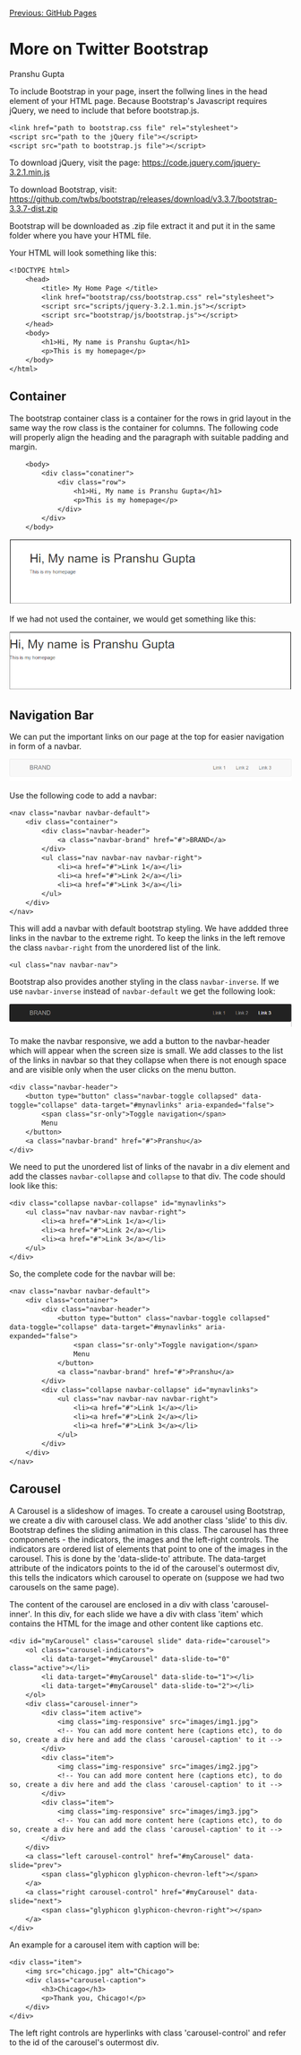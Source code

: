 [Previous: GitHub Pages](GitHub_Pages.md)

# More on Twitter Bootstrap
Pranshu Gupta

To include Bootstrap in your page, insert the follwing lines in the head element of your HTML page. Because Bootstrap's Javascript requires jQuery, we need to include that before bootstrap.js.

    <link href="path to bootstrap.css file" rel="stylesheet">
    <script src="path to the jQuery file"></script>
    <script src="path to bootstrap.js file"></script>

To download jQuery, visit the page: https://code.jquery.com/jquery-3.2.1.min.js

To download Bootstrap, visit: https://github.com/twbs/bootstrap/releases/download/v3.3.7/bootstrap-3.3.7-dist.zip

Bootstrap will be downloaded as .zip file extract it and put it in the same folder where you have your HTML file.

Your HTML will look something like this:

    <!DOCTYPE html>
        <head>
            <title> My Home Page </title>
            <link href="bootstrap/css/bootstrap.css" rel="stylesheet">
            <script src="scripts/jquery-3.2.1.min.js"></script>
            <script src="bootstrap/js/bootstrap.js"></script>
        </head>
        <body>
            <h1>Hi, My name is Pranshu Gupta</h1>
            <p>This is my homepage</p>
        </body>
    </html>

## Container
The bootstrap container class is a container for the rows in grid layout in the same way the row class is the container for columns. The following code will properly align the heading and the paragraph with suitable padding and margin.

        <body>
            <div class="conatiner">
                <div class="row">
                    <h1>Hi, My name is Pranshu Gupta</h1>
                    <p>This is my homepage</p>
                </div>
            </div>
        </body>

![with container](images/container.png)

If we had not used the container, we would get something like this:

![without container](images/nocontainer.png)

## Navigation Bar
We can put the important links on our page at the top for easier navigation in form of a navbar. 

![navbar](images/navbar.png)

Use the following code to add a navbar:

    <nav class="navbar navbar-default">
        <div class="container">
            <div class="navbar-header">
                <a class="navbar-brand" href="#">BRAND</a>
            </div>
            <ul class="nav navbar-nav navbar-right">
                <li><a href="#">Link 1</a></li>
                <li><a href="#">Link 2</a></li>
                <li><a href="#">Link 3</a></li>
            </ul>
        </div>
    </nav>

This will add a navbar with default bootstrap styling. We have addded three links in the navbar to the extreme right. To keep the links in the left remove the class `navbar-right` from the unordered list of the link.

    <ul class="nav navbar-nav">

Bootstrap also provides another styling in the class `navbar-inverse`. If we use `navbar-inverse` instead of `navbar-default` we get the following look:

![inversenavbar](images/inversenavbar.png)

To make the navbar responsive, we add a button to the navbar-header which will appear when the screen size is small. We add classes to the list of the links in navbar so that they collapse when there is not enough space and are visible only when the user clicks on the menu button.

    <div class="navbar-header">
        <button type="button" class="navbar-toggle collapsed" data-toggle="collapse" data-target="#mynavlinks" aria-expanded="false">
            <span class="sr-only">Toggle navigation</span>
            Menu
        </button>
        <a class="navbar-brand" href="#">Pranshu</a>
    </div>

We need to put the unordered list of links of the navabr in a div element and add the classes `navbar-collapse` and `collapse` to that div. The code should look like this:

    <div class="collapse navbar-collapse" id="mynavlinks">
        <ul class="nav navbar-nav navbar-right">
            <li><a href="#">Link 1</a></li>
            <li><a href="#">Link 2</a></li>
            <li><a href="#">Link 3</a></li>
        </ul>
    </div>

So, the complete code for the navbar will be:

    <nav class="navbar navbar-default">
        <div class="container">
            <div class="navbar-header">
                <button type="button" class="navbar-toggle collapsed" data-toggle="collapse" data-target="#mynavlinks" aria-expanded="false">
                    <span class="sr-only">Toggle navigation</span>
                    Menu
                </button>
                <a class="navbar-brand" href="#">Pranshu</a>
            </div>
            <div class="collapse navbar-collapse" id="mynavlinks">
                <ul class="nav navbar-nav navbar-right">
                    <li><a href="#">Link 1</a></li>
                    <li><a href="#">Link 2</a></li>
                    <li><a href="#">Link 3</a></li>
                </ul>
            </div>
        </div>
    </nav>

## Carousel
A Carousel is a slideshow of images. To create a carousel using Bootstrap, we create a div with carousel class. We add another class 'slide' to this div. Bootstrap defines the sliding animation in this class. The carousel has three componenets - the indicators, the images and the left-right controls. The indicators are ordered list of elements that point to one of the images in the carousel. This is done by the 'data-slide-to' attribute. The data-target attribute of the indicators points to the id of the carousel's outermost div, this tells the indicators which carousel to operate on (suppose we had two carousels on the same page).

The content of the carousel are enclosed in a div with class 'carousel-inner'. In this div, for each slide we have a div with class 'item' which contains the HTML for the image and other content like captions etc. 

    <div id="myCarousel" class="carousel slide" data-ride="carousel">
        <ol class="carousel-indicators">
            <li data-target="#myCarousel" data-slide-to="0" class="active"></li>
            <li data-target="#myCarousel" data-slide-to="1"></li>
            <li data-target="#myCarousel" data-slide-to="2"></li>
        </ol>
        <div class="carousel-inner">
            <div class="item active">
                <img class="img-responsive" src="images/img1.jpg">
                <!-- You can add more content here (captions etc), to do so, create a div here and add the class 'carousel-caption' to it -->
            </div>
            <div class="item">
                <img class="img-responsive" src="images/img2.jpg">
                <!-- You can add more content here (captions etc), to do so, create a div here and add the class 'carousel-caption' to it -->
            </div>
            <div class="item">
                <img class="img-responsive" src="images/img3.jpg">
                <!-- You can add more content here (captions etc), to do so, create a div here and add the class 'carousel-caption' to it -->
            </div>
        </div>
        <a class="left carousel-control" href="#myCarousel" data-slide="prev">
            <span class="glyphicon glyphicon-chevron-left"></span>
        </a>
        <a class="right carousel-control" href="#myCarousel" data-slide="next">
            <span class="glyphicon glyphicon-chevron-right"></span>
        </a>
    </div>

An example for a carousel item with caption will be:

    <div class="item">
        <img src="chicago.jpg" alt="Chicago">
        <div class="carousel-caption">
            <h3>Chicago</h3>
            <p>Thank you, Chicago!</p>
        </div>
    </div>

The left right controls are hyperlinks with class 'carousel-control' and refer to the id of the carousel's outermost div.
